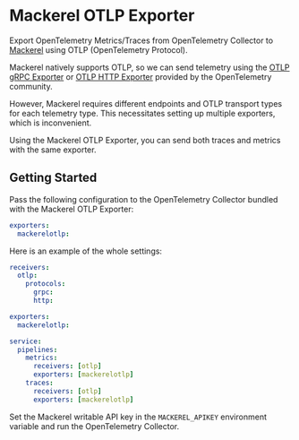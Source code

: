 # Mackerel OTLP Exporter

Export OpenTelemetry Metrics/Traces from OpenTelemetry Collector to [Mackerel](https://mackerel.io/) using OTLP (OpenTelemetry Protocol).

Mackerel natively supports OTLP, so we can send telemetry using the [OTLP gRPC Exporter](https://github.com/open-telemetry/opentelemetry-collector/tree/main/exporter/otlpexporter) or [OTLP HTTP Exporter](https://github.com/open-telemetry/opentelemetry-collector/blob/main/exporter/otlphttpexporter) provided by the OpenTelemetry community.

However, Mackerel requires different endpoints and OTLP transport types for each telemetry type. This necessitates setting up multiple exporters, which is inconvenient.

Using the Mackerel OTLP Exporter, you can send both traces and metrics with the same exporter.

## Getting Started

Pass the following configuration to the OpenTelemetry Collector bundled with the Mackerel OTLP Exporter:

```yaml
exporters:
  mackerelotlp:
```

Here is an example of the whole settings:

```yaml
receivers:
  otlp:
    protocols:
      grpc:
      http:

exporters:
  mackerelotlp:

service:
  pipelines:
    metrics:
      receivers: [otlp]
      exporters: [mackerelotlp]
    traces:
      receivers: [otlp]
      exporters: [mackerelotlp]
```

Set the Mackerel writable API key in the `MACKEREL_APIKEY` environment variable and run the OpenTelemetry Collector.

